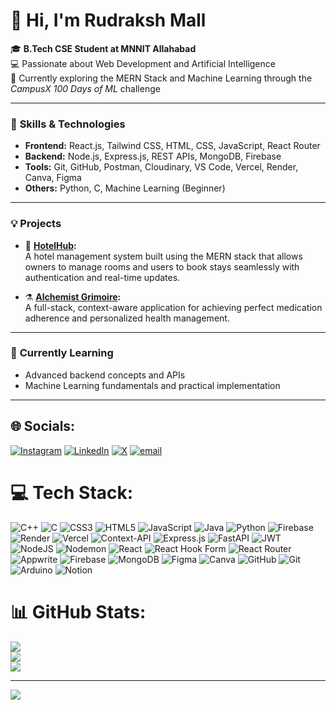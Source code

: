 # 👋 Hi, I'm Rudraksh Mall  

🎓 **B.Tech CSE Student at MNNIT Allahabad**  
💻 Passionate about Web Development and Artificial Intelligence  
🚀 Currently exploring the MERN Stack and Machine Learning through the *CampusX 100 Days of ML* challenge  

---

### 🧠 **Skills & Technologies**  
- **Frontend:** React.js, Tailwind CSS, HTML, CSS, JavaScript, React Router  
- **Backend:** Node.js, Express.js, REST APIs, MongoDB, Firebase  
- **Tools:** Git, GitHub, Postman, Cloudinary, VS Code, Vercel, Render, Canva, Figma  
- **Others:** Python, C, Machine Learning (Beginner)  

---

### 💡 **Projects**  
- 🏨 **[HotelHub](https://github.com/rudraksh-mall/HotelHub):**  
  A hotel management system built using the MERN stack that allows owners to manage rooms and users to book stays seamlessly with authentication and real-time updates.  

- ⚗️ **[Alchemist Grimoire](https://github.com/rudraksh-mall/Alchemist-Grimoire):**  
A full-stack, context-aware application for achieving perfect medication adherence and personalized health management.
---

### 🌱 **Currently Learning**  
- Advanced backend concepts and APIs  
- Machine Learning fundamentals and practical implementation  

---


## 🌐 Socials:
[![Instagram](https://img.shields.io/badge/Instagram-%23E4405F.svg?logo=Instagram&logoColor=white)](https://instagram.com/rudraksh_mall) [![LinkedIn](https://img.shields.io/badge/LinkedIn-%230077B5.svg?logo=linkedin&logoColor=white)](https://linkedin.com/in/rudraksh-mall-887a36303) [![X](https://img.shields.io/badge/X-black.svg?logo=X&logoColor=white)](https://x.com/rudraksh_mall_) [![email](https://img.shields.io/badge/Email-D14836?logo=gmail&logoColor=white)](mailto:rudrakshmall553@gmail.com) 

# 💻 Tech Stack:
![C++](https://img.shields.io/badge/c++-%2300599C.svg?style=for-the-badge&logo=c%2B%2B&logoColor=white) ![C](https://img.shields.io/badge/c-%2300599C.svg?style=for-the-badge&logo=c&logoColor=white) ![CSS3](https://img.shields.io/badge/css3-%231572B6.svg?style=for-the-badge&logo=css3&logoColor=white) ![HTML5](https://img.shields.io/badge/html5-%23E34F26.svg?style=for-the-badge&logo=html5&logoColor=white) ![JavaScript](https://img.shields.io/badge/javascript-%23323330.svg?style=for-the-badge&logo=javascript&logoColor=%23F7DF1E) ![Java](https://img.shields.io/badge/java-%23ED8B00.svg?style=for-the-badge&logo=openjdk&logoColor=white) ![Python](https://img.shields.io/badge/python-3670A0?style=for-the-badge&logo=python&logoColor=ffdd54) ![Firebase](https://img.shields.io/badge/firebase-%23039BE5.svg?style=for-the-badge&logo=firebase) ![Render](https://img.shields.io/badge/Render-%46E3B7.svg?style=for-the-badge&logo=render&logoColor=white) ![Vercel](https://img.shields.io/badge/vercel-%23000000.svg?style=for-the-badge&logo=vercel&logoColor=white) ![Context-API](https://img.shields.io/badge/Context--Api-000000?style=for-the-badge&logo=react) ![Express.js](https://img.shields.io/badge/express.js-%23404d59.svg?style=for-the-badge&logo=express&logoColor=%2361DAFB) ![FastAPI](https://img.shields.io/badge/FastAPI-005571?style=for-the-badge&logo=fastapi) ![JWT](https://img.shields.io/badge/JWT-black?style=for-the-badge&logo=JSON%20web%20tokens) ![NodeJS](https://img.shields.io/badge/node.js-6DA55F?style=for-the-badge&logo=node.js&logoColor=white) ![Nodemon](https://img.shields.io/badge/NODEMON-%23323330.svg?style=for-the-badge&logo=nodemon&logoColor=%BBDEAD) ![React](https://img.shields.io/badge/react-%2320232a.svg?style=for-the-badge&logo=react&logoColor=%2361DAFB) ![React Hook Form](https://img.shields.io/badge/React%20Hook%20Form-%23EC5990.svg?style=for-the-badge&logo=reacthookform&logoColor=white) ![React Router](https://img.shields.io/badge/React_Router-CA4245?style=for-the-badge&logo=react-router&logoColor=white) ![Appwrite](https://img.shields.io/badge/Appwrite-%23FD366E.svg?style=for-the-badge&logo=appwrite&logoColor=white) ![Firebase](https://img.shields.io/badge/firebase-a08021?style=for-the-badge&logo=firebase&logoColor=ffcd34) ![MongoDB](https://img.shields.io/badge/MongoDB-%234ea94b.svg?style=for-the-badge&logo=mongodb&logoColor=white) ![Figma](https://img.shields.io/badge/figma-%23F24E1E.svg?style=for-the-badge&logo=figma&logoColor=white) ![Canva](https://img.shields.io/badge/Canva-%2300C4CC.svg?style=for-the-badge&logo=Canva&logoColor=white) ![GitHub](https://img.shields.io/badge/github-%23121011.svg?style=for-the-badge&logo=github&logoColor=white) ![Git](https://img.shields.io/badge/git-%23F05033.svg?style=for-the-badge&logo=git&logoColor=white) ![Arduino](https://img.shields.io/badge/-Arduino-00979D?style=for-the-badge&logo=Arduino&logoColor=white) ![Notion](https://img.shields.io/badge/Notion-%23000000.svg?style=for-the-badge&logo=notion&logoColor=white)
# 📊 GitHub Stats:
![](https://github-readme-stats.vercel.app/api?username=rudraksh-mall&theme=dark&hide_border=false&include_all_commits=true&count_private=true)<br/>
![](https://nirzak-streak-stats.vercel.app/?user=rudraksh-mall&theme=dark&hide_border=false)<br/>
![](https://github-readme-stats.vercel.app/api/top-langs/?username=rudraksh-mall&theme=dark&hide_border=false&include_all_commits=true&count_private=true&layout=compact)

---
[![](https://visitcount.itsvg.in/api?id=rudraksh-mall&icon=0&color=0)](https://visitcount.itsvg.in)

<!-- Proudly created with GPRM ( https://gprm.itsvg.in ) -->
